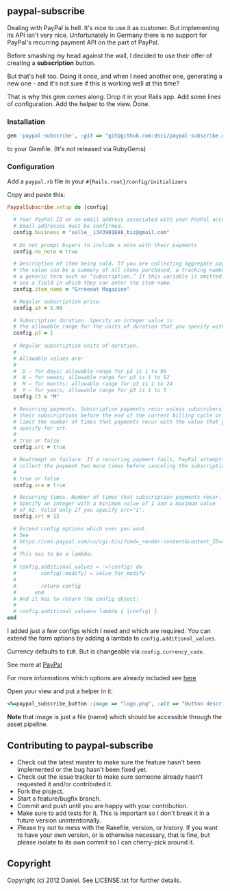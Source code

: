 ## paypal-subscribe

Dealing with PayPal is hell. It's nice to use it as customer. But implementing its API isn't very nice. 
Unfortunately in Germany there is no support for PayPal's recurring payment API on the part of PayPal. 

Before smashing my head against the wall, I decided to use their offer of creating a **subscription** button. 

But that's hell too. Doing it once, and when I need another one, generating a new one - and it's not sure if this is working well at this time? 

That is why this gem comes along. Drop it in your Rails app. Add some lines of configuration. Add the helper to the view. Done. 

### Installation

```ruby
gem 'paypal-subscribe', :git => "git@github.com:dsci/paypal-subscribe.git"
```

to your Gemfile. (It's not released via RubyGems)

### Configuration

Add a <code>paypal.rb</code> file in your <code>#{Rails.root}/config/initializers</code>

Copy and paste this:

```ruby
PaypalSubscribe.setup do |config|

  # Your PayPal ID or an email address associated with your PayPal account. 
  # Email addresses must be confirmed.
  config.business = "selle__1343901688_biz@gmail.com"
  
  # Do not prompt buyers to include a note with their payments
  config.no_note = true

  # Description of item being sold. If you are collecting aggregate payments, 
  # the value can be a summary of all items purchased, a tracking number, or 
  # a generic term such as “subscription.” If this variable is omitted, buyers
  # see a field in which they can enter the item name.
  config.item_name = "Grreeeat Magazine"

  # Regular subscription price.
  config.a3 = 5.99

  # Subscription duration. Specify an integer value in 
  # the allowable range for the units of duration that you specify with t3.
  config.p3 = 1
  
  # Regular subscription units of duration. 
  #
  # Allowable values are: 
  #
  #  D – for days; allowable range for p3 is 1 to 90 
  #  W – for weeks; allowable range for p3 is 1 to 52 
  #  M – for months; allowable range for p3 is 1 to 24 
  #  Y – for years; allowable range for p3 is 1 to 5 
  config.t3 = "M"

  # Recurring payments. Subscription payments recur unless subscribers cancel
  # their subscriptions before the end of the current billing cycle or you 
  # limit the number of times that payments recur with the value that you 
  # specify for srt.
  # 
  # true or false
  config.src = true

  # Reattempt on failure. If a recurring payment fails, PayPal attempts to 
  # collect the payment two more times before canceling the subscription.
  #
  # true or false
  config.sra = true

  # Recurring times. Number of times that subscription payments recur. 
  # Specify an integer with a minimum value of 1 and a maximum value 
  # of 52. Valid only if you specify src="1".
  config.srt = 12

  # Extend config options which ever you want. 
  # See 
  # https://cms.paypal.com/us/cgi-bin/?cmd=_render-content&content_ID=developer/e_howto_html_Appx_websitestandard_htmlvariables
  # 
  # This has to be a lambda:
  #
  # config.additional_values = ->(config) do
  #        config[:modify] = value_for_modify
  #
  #        return config
  #      end
  # And it has to return the config object!
  #
  # config.additional_values= lambda { |config| }
end
```

I added just a few configs which I need and which are required. You can extend the form options by adding a lambda to <code>config.additional_values</code>.

Currency defaults to <code>EUR</code>. But is changeable via <code>config.currency_code</code>. 

See more at [PayPal](https://cms.paypal.com/us/cgi-bin/?cmd=_render-content&content_ID=developer/e_howto_html_Appx_websitestandard_htmlvariables)

For more informations which options are already included see [here](https://github.com/dsci/paypal-subscribe/blob/master/lib/paypal-subscribe.rb)

Open your view and put a helper in it:

```ruby
<%=paypal_subscribe_button :image => "logo.png", :alt => "Button description"%>
```

**Note** that image is just a file (name) which should be accessible through the asset pipeline.

## Contributing to paypal-subscribe
 
* Check out the latest master to make sure the feature hasn't been implemented or the bug hasn't been fixed yet.
* Check out the issue tracker to make sure someone already hasn't requested it and/or contributed it.
* Fork the project.
* Start a feature/bugfix branch.
* Commit and push until you are happy with your contribution.
* Make sure to add tests for it. This is important so I don't break it in a future version unintentionally.
* Please try not to mess with the Rakefile, version, or history. If you want to have your own version, or is otherwise necessary, that is fine, but please isolate to its own commit so I can cherry-pick around it.

## Copyright

Copyright (c) 2012 Daniel. See LICENSE.txt for
further details.

